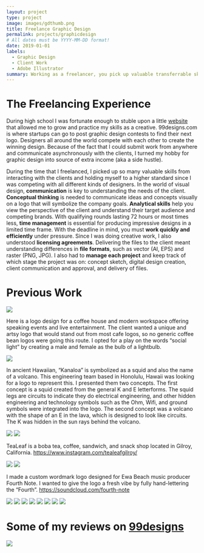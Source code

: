 ```yaml
---
layout: project
type: project
image: images/gdthumb.png
title: Freelance Graphic Design
permalink: projects/graphicdesign
# All dates must be YYYY-MM-DD format!
date: 2019-01-01
labels:
  - Graphic Design
  - Client Work
  - Adobe Illustrator
summary: Working as a freelancer, you pick up valuable transferrable skills.
---
```

# The Freelancing Experience
During high school I was fortunate enough to stuble upon a little [website](http://99designs.com) that allowed me to grow and practice my skills as a creative. 99designs.com is where startups can go to post graphic design contests to find their next logo. Designers all around the world compete with each other to create the winning design. Because of the fact that I could submit work from anywhere and communicate asynchronously with the clients, I turned my hobby for graphic design into source of extra income (aka a side hustle). 

During the time that I freelanced, I picked up so many valuable skills from interacting with the clients and holding myself to a higher standard since I was competing with all different kinds of designers. In the world of visual design, **communication** is key to understanding the needs of the client. **Conceptual thinking** is needed to communicate ideas and concepts visually on a logo that will symbolize the company goals. **Analytical skills** help you view the perspective of the client and understand their target audience and competing brands. With qualifying rounds lasting 72 hours or most times less, **time management** is essential for producing impressive designs in a limited time frame. With the deadline in mind, you must **work quickly and efficiently** under pressure. Since I was doing creative work, I also understood **licensing agreements**. Delivering the files to the client meant understanding differences in **file formats**, such as vector (AI, EPS) and raster (PNG, JPG).  I also had to **manage each project** and keep track of which stage the project was on: concept sketch, digital design creation, client communication and approval, and delivery of files.

# Previous Work
<img class="ui left floated image" src="../images/gd1.png">

Here is a logo design for a coffee house and modern workspace offering speaking events and live entertainment.
The client wanted a unique and artsy logo that would stand out from most cafe logos, so no generic coffee bean logos were going this route. I opted for a play on the words “social light” by creating a male and female as the bulb of a lightbulb.

<img class="ui left floated image" src="../images/gd2.png">

In ancient Hawaiian, “Kanaloa” is symbolized as a squid and also the name of a volcano. This engineering team based in Honolulu, Hawaii was looking for a logo to represent this. I presented them two concepts. The first concept is a squid created from the general K and E letterforms. The squid legs are circuits to indicate they do electrical engineering, and other hidden engineering and technology symbols such as the Ohm, Wifi, and ground symbols were integrated into the logo. The second concept was a volcano with the shape of an E in the lava, which is designed to look like circuits. The K was hidden in the sun rays behind the volcano.


<img class="ui left floated image" src="../images/gd3.png">
<img class="ui left floated image" src="../images/gd3a.png">

TeaLeaf is a boba tea, coffee, sandwich, and snack shop located in Gilroy, California.
https://www.instagram.com/tealeafgilroy/

<img class="ui left floated image" src="../images/gd4.png">
<img class="ui left floated image" src="../images/gd5.png">

I made a custom wordmark logo designed for Ewa Beach music producer Fourth Note. I wanted to give the logo a fresh vibe by fully hand-lettering the “Fourth”. https://soundcloud.com/fourth-note

<img class="ui centered image" src="../images/gd6.png">
<img class="ui centered image" src="../images/gd7.png">
<img class="ui centeredimage" src="../images/gd8.png">
<img class="ui centered image" src="../images/gd9.png">
<img class="ui centered image" src="../images/gd10.png">
<img class="ui centered image" src="../images/gd11.png">
<img class="ui centered image" src="../images/gd12.png">
<img class="ui centered image" src="../images/gd13.png">


# Some of my reviews on [99designs](https://99designs.com/profiles/mirabela/about)
<img class="ui left floated image" src="../images/99designreviews.png">
